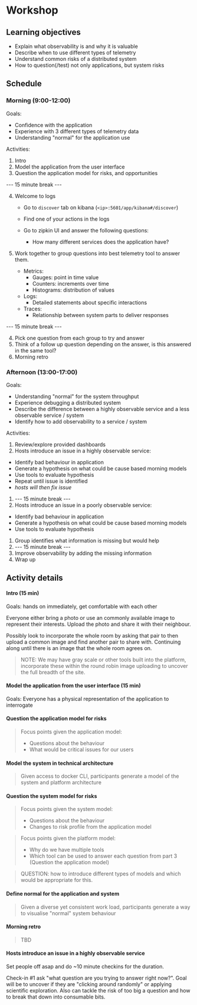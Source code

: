 # Workshop

## Learning objectives

* Explain what observability is and why it is valuable
* Describe when to use different types of telemetry
* Understand common risks of a distributed system
* How to question(/test) not only applications, but system risks

## Schedule

### Morning (9:00-12:00)

Goals:
* Confidence with the application
* Experience with 3 different types of telemetry data
* Understanding "normal" for the application use

Activities:
1. Intro
1. Model the application from the user interface
1. Question the application model for risks, and opportunities

--- 15 minute break ---

4. Welcome to logs
    - Go to `discover` tab on kibana (`<ip>:5601/app/kibana#/discover`)
    - Find one of your actions in the logs
    

    - Go to zipkin UI and answer the following questions:
      - How many different services does the application have?


4. Work together to group questions into best telemetry tool to answer them.
    - Metrics:
      - Gauges: point in time value
      - Counters: increments over time
      - Histograms: distribution of values
    - Logs:
      - Detailed statements about specific interactions
    - Traces:
      - Relationship between system parts to deliver responses

--- 15 minute break ---

4. Pick one question from each group to try and answer
4. Think of a follow up question depending on the answer, is this answered in the same tool?
4. Morning retro

### Afternoon (13:00-17:00)

Goals:
* Understanding "normal" for the system throughput
* Experience debugging a distributed system
* Describe the difference between a highly observable service and a less observable service / system
* Identify how to add observability to a service / system

Activities:
1. Review/explore provided dashboards
1. Hosts introduce an issue in a highly observable service:
  * Identify bad behaviour in application
  * Generate a hypothesis on what could be cause based morning models
  * Use tools to evaluate hypothesis
  * Repeat until issue is identified
  * *hosts will then fix issue*
1. --- 15 minute break ---
1. Hosts introduce an issue in a poorly observable service:
  * Identify bad behaviour in application
  * Generate a hypothesis on what could be cause based morning models
  * Use tools to evaluate hypothesis
1. Group identifies what information is missing but would help
1. --- 15 minute break ---
1. Improve observability by adding the missing information 
1. Wrap up


## Activity details

#### Intro (15 min)

Goals: hands on immediately, get comfortable with each other

Everyone either bring a photo or use an commonly available image to represent their interests. Upload the photo and share it with their neighbour.

Possibly look to incorporate the whole room by asking that pair to then upload a common image and find another pair to share with. Continuing along until there is an image that the whole room agrees on.

> NOTE: We may have gray scale or other tools built into the platform, incorporate these within the round robin image uploading to uncover the full breadth of the site.

#### Model the application from the user interface (15 min)

Goals: Everyone has a physical representation of the application to interrogate

#### Question the application model for risks

> Focus points given the application model:
> * Questions about the behaviour
> * What would be critical issues for our users

#### Model the system in technical architecture

> Given access to docker CLI, participants generate a model of the system and platform architecture

#### Question the system model for risks

> Focus points given the system model:
> * Questions about the behaviour
> * Changes to risk profile from the application model

> Focus points given the platform model:
> * Why do we have multiple tools
> * Which tool can be used to answer each question from part 3 (Question the application model)

> QUESTION: how to introduce different types of models and which would be appropriate for this.




#### Define normal for the application and system

> Given a diverse yet consistent work load, participants generate a way to visualise "normal" system behaviour


#### Morning retro

> TBD


#### Hosts introduce an issue in a highly observable service

Set people off asap and do ~10 minute checkins for the duration.

Check-in #1 ask "what question are you trying to answer right now?". Goal will be to uncover if they are "clicking around randomly" or applying scientific exploration. Also can tackle the risk of too big a question and how to break that down into consumable bits.
